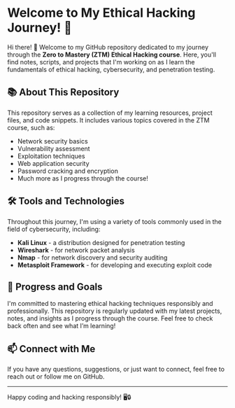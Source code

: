# Welcome to My Ethical Hacking Journey! 🚀

Hi there! 👋 Welcome to my GitHub repository dedicated to my journey through the **Zero to Mastery (ZTM) Ethical Hacking course**. Here, you'll find notes, scripts, and projects that I'm working on as I learn the fundamentals of ethical hacking, cybersecurity, and penetration testing.

## 📚 About This Repository

This repository serves as a collection of my learning resources, project files, and code snippets. It includes various topics covered in the ZTM course, such as:
- Network security basics
- Vulnerability assessment
- Exploitation techniques
- Web application security
- Password cracking and encryption
- Much more as I progress through the course!

## 🛠 Tools and Technologies

Throughout this journey, I'm using a variety of tools commonly used in the field of cybersecurity, including:
- **Kali Linux** - a distribution designed for penetration testing
- **Wireshark** - for network packet analysis
- **Nmap** - for network discovery and security auditing
- **Metasploit Framework** - for developing and executing exploit code

## 🚀 Progress and Goals

I'm committed to mastering ethical hacking techniques responsibly and professionally. This repository is regularly updated with my latest projects, notes, and insights as I progress through the course. Feel free to check back often and see what I’m learning!

## 📫 Connect with Me

If you have any questions, suggestions, or just want to connect, feel free to reach out or follow me on GitHub.

---

Happy coding and hacking responsibly! 🖥️🔒

